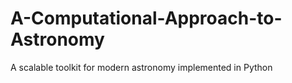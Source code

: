 # A-Computational-Approach-to-Astronomy
A scalable toolkit for modern astronomy implemented in Python
